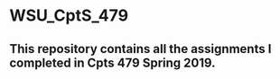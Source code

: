 # WSU_CptS_479
## This repository contains all the assignments I completed in Cpts 479 Spring 2019.
